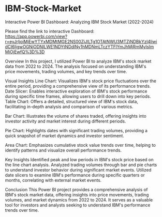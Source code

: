 # IBM-Stock-Market
Interactive Power BI Dashboard: Analyzing IBM Stock Market (2022-2024)

Please find the link to interactive Dashboard: https://app.powerbi.com/view?r=eyJrIjoiMjEwYTYxMDMtMGE2NS00ZjJlLTg1OTAtNWU3MTZjNDBkYzI4IiwidCI6IjgwOGNjODNlLWE1NDYtNDdlNy1hMDNmLTczYTFlYmJhMjRmMyIsImMiOjEwfQ%3D%3D

Overview
In this project, I utilized Power BI to analyze IBM's stock market data from 2022 to 2024. The analysis focused on understanding IBM's price movements, trading volumes, and key trends over time.

Visual Insights
Line Chart: Visualizes IBM's stock price fluctuations over the entire period, providing a comprehensive view of its performance trends.
Date Slicer: Enables interactive exploration of IBM's stock performance during specific time frames, allowing users to drill down into key periods.
Table Chart: Offers a detailed, structured view of IBM's stock data, facilitating in-depth analysis and comparison of various metrics.

Bar Chart: Illustrates the volume of shares traded, offering insights into investor activity and market interest during different periods.

Pie Chart: Highlights dates with significant trading volumes, providing a quick snapshot of market dynamics and investor sentiment.

Area Chart: Emphasizes cumulative stock value trends over time, helping to identify patterns and visualize overall performance trends.

Key Insights
Identified peak and low periods in IBM's stock price based on the line chart analysis.
Analyzed trading volumes through bar and pie charts to understand investor behavior during significant market events.
Utilized date slicers to examine IBM's performance during specific quarters or months, correlating with external market events.


Conclusion
This Power BI project provides a comprehensive analysis of IBM's stock market data, offering insights into price movements, trading volumes, and market dynamics from 2022 to 2024. It serves as a valuable tool for investors and analysts seeking to understand IBM's performance trends over time.

